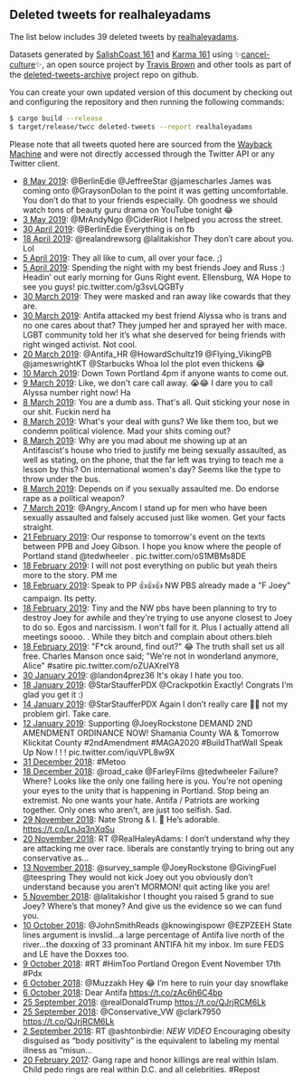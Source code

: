 ## Deleted tweets for realhaleyadams

The list below includes 39 deleted tweets by
[realhaleyadams](https://twitter.com/realhaleyadams).


Datasets generated by [SalishCoast 161](https://twitter.com/SalishCoastA) and [Karma 161](https://twitter.com/KarmaOneSixOne) using ✨[cancel-culture](https://github.com/travisbrown/cancel-culture)✨, an open source project by [Travis Brown](https://twitter.com/travisbrown) and other tools as part of the [deleted-tweets-archive](https://github.com/salcoast/deleted-tweets-archive/) project repo on github.

You can create your own updated version of this document by checking out and configuring the
repository and then running the following commands:

```bash
$ cargo build --release
$ target/release/twcc deleted-tweets --report realhaleyadams
```

Please note that all tweets quoted here are sourced from the
[Wayback Machine](https://web.archive.org) and were not directly accessed through the Twitter API or
any Twitter client.

* [ 8 May 2019](https://web.archive.org/web/20190508223712/https://twitter.com/RealHaleyAdams/status/1126254753367769090): @BerlinEdie @JeffreeStar @jamescharles James was coming onto @GraysonDolan to the point it was getting uncomfortable. You don’t do that to your friends especially. Oh goodness we should watch tons of beauty guru drama on YouTube tonight 😂
* [ 3 May 2019](https://web.archive.org/web/20190503174834/https://twitter.com/RealHaleyAdams/status/1124370177099911168): @MrAndyNgo @CiderRiot I helped you across the street.
* [30 April 2019](https://web.archive.org/web/20190430232602/https://twitter.com/RealHaleyAdams/status/1123367939757887489): @BerlinEdie Everything is on fb
* [18 April 2019](https://web.archive.org/web/20190418213522/https://twitter.com/RealHaleyAdams/status/1118991435175325697): @realandrewsorg @lalitakishor They don’t care about you. Lol
* [ 5 April 2019](https://web.archive.org/web/20190405052647/https://twitter.com/RealHaleyAdams/status/1114032559111860224): They all like to cum, all over your face. ;)
* [ 5 April 2019](https://web.archive.org/web/20190405052647/https://twitter.com/RealHaleyAdams/status/1114032559111860224): Spending the night with my best friends Joey and Russ :)  Headin’ out early morning for Guns Right event.  Ellensburg, WA  Hope to see you guys! pic.twitter.com/g3svLQGBTy
* [30 March 2019](https://web.archive.org/web/20190331040947/https://twitter.com/RealHaleyAdams/status/1112050944290635777?ref_src=twsrc%5Etfw): They were masked and ran away like cowards that they are.
* [30 March 2019](https://web.archive.org/web/20190331040947/https://twitter.com/RealHaleyAdams/status/1112050944290635777?ref_src=twsrc%5Etfw): Antifa attacked my best friend Alyssa who is trans and no one cares about that?  They jumped her and sprayed her with mace. LGBT community told her it’s what she deserved for being friends with right winged activist. Not cool.
* [20 March 2019](https://web.archive.org/web/20190320234449/https://twitter.com/RealHaleyAdams/status/1108514764240510976): @Antifa_HR @HowardSchultz19 @Flying_VikingPB @jameswrightKT @Starbucks Whoa lol the plot even thickens 😂
* [10 March 2019](https://web.archive.org/web/20190310184447/https://twitter.com/RealHaleyAdams/status/1104815379719704576): Down Town Portland 4pm if anyone wants to come out.
* [ 9 March 2019](https://web.archive.org/web/20190309212545/https://twitter.com/RealHaleyAdams/status/1104483833427030016): Like, we don't care call away. 😭😂 I dare you to call Alyssa number right now! Ha
* [ 8 March 2019](https://web.archive.org/web/20190308233500/https://twitter.com/RealHaleyAdams/status/1104162901345021952): You are a dumb ass. That's all. Quit sticking your nose in our shit. Fuckin nerd ha
* [ 8 March 2019](https://web.archive.org/web/20190308233500/https://twitter.com/RealHaleyAdams/status/1104162901345021952): What's your deal with guns? We like them too, but we condemn political violence. Mad your shits coming out?
* [ 8 March 2019](https://web.archive.org/web/20190308233500/https://twitter.com/RealHaleyAdams/status/1104162901345021952): Why are you mad about me showing up at an Antifascist's house who tried to justify me being sexually assaulted, as well as stating, on the phone, that the far left was trying to teach me a lesson by this? On international women's day? Seems like the type to throw under the bus.
* [ 8 March 2019](https://web.archive.org/web/20190308233500/https://twitter.com/RealHaleyAdams/status/1104162901345021952): Depends on if you sexually assaulted me. Do endorse rape as a political weapon?
* [ 7 March 2019](https://web.archive.org/web/20190307234142/https://twitter.com/RealHaleyAdams/status/1103802937669644288): @Angry_Ancom I stand up for men who have been sexually assaulted and falsely accused just like women.  Get your facts straight.
* [21 February 2019](https://web.archive.org/web/20190301072350/https://twitter.com/RealHaleyAdams/status/1098407973888520192): Our response to tomorrow's event on the texts between PPB and Joey Gibson. I hope you know where the people of Portland stand  @tedwheeler . pic.twitter.com/oS1MBMs8DE
* [18 February 2019](https://web.archive.org/web/20190218135825/https://twitter.com/RealHaleyAdams/status/1097383578046935041): I will not post everything on public but yeah theirs more to the story.   PM me
* [18 February 2019](https://web.archive.org/web/20190218135825/https://twitter.com/RealHaleyAdams/status/1097383578046935041): Speak to PP 👍👍👍   NW PBS already made a "F Joey" campaign.   Its petty.
* [18 February 2019](https://web.archive.org/web/20190218135825/https://twitter.com/RealHaleyAdams/status/1097383578046935041): Tiny and the NW pbs have been planning to try to destroy Joey for awhile and they're trying to use anyone closest to Joey to do so.   Egos and narcissism. I won't fall for it. Plus I actually attend all meetings soooo. . While they bitch and complain about others.bleh
* [18 February 2019](https://web.archive.org/web/20190218135825/https://twitter.com/RealHaleyAdams/status/1097383578046935041): "F*ck around, find out?"  😂  The truth shall set us all free.   Charles Manson once said; "We're not in wonderland anymore, Alice"   #satire  pic.twitter.com/oZUAXrelY8
* [30 January 2019](https://web.archive.org/web/20190130074713/https://twitter.com/RealHaleyAdams/status/1090516770882899968): @landon4prez36 It's okay I hate you too.
* [18 January 2019](https://web.archive.org/web/20190118100333/https://twitter.com/RealHaleyAdams/status/1086202425940205569): @StarStaufferPDX @Crackpotkin Exactly! Congrats I’m glad you get it :)
* [14 January 2019](https://web.archive.org/web/20190114193843/https://twitter.com/RealHaleyAdams/status/1084897619883700224): @StarStaufferPDX Again I don’t really care 🤷‍♀️ not my problem girl. Take care.
* [12 January 2019](https://web.archive.org/web/20190508185301/https://twitter.com/RealHaleyAdams/status/1084168875820777472): Supporting  @JoeyRockstone    DEMAND 2ND AMENDMENT ORDINANCE NOW!   Shamania County WA & Tomorrow Klickitat County    #2ndAmendment   #MAGA2020   #BuildThatWall    Speak Up Now ! ! ! pic.twitter.com/iquVPL8w9X
* [31 December 2018](https://web.archive.org/web/20181231075712/https://twitter.com/RealHaleyAdams/status/1079647647324037120): #Metoo
* [18 December 2018](https://web.archive.org/web/20181218065530/https://twitter.com/RealHaleyAdams/status/1074921077741019137): @road_cake @FarleyFilms @tedwheeler Failure? Where? Looks like the only one failing here is you. You’re not opening your eyes to the unity that is happening in Portland. Stop being an extremist. No one wants your hate.   Antifa / Patriots are working together. Only ones who aren’t, are just too selfish. Sad.
* [29 November 2018](https://web.archive.org/web/20181129065422/https://twitter.com/RealHaleyAdams/status/1068035423090274304): Nate Strong &amp; I. 🖤   He’s adorable. https://t.co/LnJq3nXqSu
* [20 November 2018](https://web.archive.org/web/20181120211210/https://twitter.com/RealHaleyAdams/status/1064989804729757696): RT @RealHaleyAdams: I don’t understand why they are attacking me over race. liberals are constantly trying to bring out any conservative as…
* [13 November 2018](https://web.archive.org/web/20181113004511/https://twitter.com/RealHaleyAdams/status/1062144309237956608): @survey_sample @JoeyRockstone @GivingFuel @teespring They would not kick Joey out you obviously don’t understand because you aren’t MORMON! quit acting like you are!
* [ 5 November 2018](https://web.archive.org/web/20181105001346/https://twitter.com/RealHaleyAdams/status/1059237300012408832): @lalitakishor I thought you raised 5 grand to sue Joey? Where’s that money? And give us the evidence so we can fund you.
* [10 October 2018](https://web.archive.org/web/20181010141742/https://twitter.com/RealHaleyAdams/status/1050027598317645825): @JohnSmithReads @knowingispowr @EZPZEEH State lines argument is invslid...a large percentage of Antifa live north of the river...the doxxing of 33 prominant ANTIFA hit my inbox.  Im sure FEDS and LE have the Doxxes too.
* [ 9 October 2018](https://web.archive.org/web/20181009014311/https://twitter.com/RealHaleyAdams/status/1049475330119950336): #RT  #HimToo  Portland Oregon Event November 17th  #Pdx
* [ 6 October 2018](https://web.archive.org/web/20181006151545/https://twitter.com/RealHaleyAdams/status/1048592655607898112): @Muzzakh Hey 😂 I’m here to ruin your day snowflake
* [ 6 October 2018](https://web.archive.org/web/20181006053741/https://twitter.com/RealHaleyAdams/status/1048447180355166209): Dear Antifa  https://t.co/zAc6h6C4bp
* [25 September 2018](https://web.archive.org/web/20180925163814/https://twitter.com/RealHaleyAdams/status/1044627146671439872): @realDonaldTrump https://t.co/QJrjRCM6Lk
* [25 September 2018](https://web.archive.org/web/20180925151948/https://twitter.com/RealHaleyAdams/status/1044607408289406976): @Conservative_VW @clark7950 https://t.co/QJrjRCM6Lk
* [ 2 September 2018](https://web.archive.org/web/20180902203325/https://twitter.com/RealHaleyAdams/status/1036351411624140800): RT @ashtonbirdie: *NEW VIDEO*  Encouraging obesity disguised as “body positivity” is the equivalent to labeling my mental illness as “misun…
* [20 February 2017](https://web.archive.org/web/20181126185225/https://twitter.com/RealHaleyAdams/status/833560327895683072): Gang rape and honor killings are real within Islam. Child pedo rings are real within D.C. and all celebrities.  #Repost
